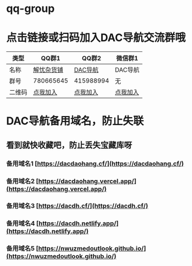 # qq-group
# 点击链接或扫码加入DAC导航交流群哦

| 类型 | QQ群1 | QQ群2 | 微信群1 |
|---|----|----|----|
| 名称 | [解忧杂货铺](https://jq.qq.com/?_wv=1027&k=liPvvBbz) | [DAC导航](https://jq.qq.com/?_wv=1027&k=682ZHQTM) | DAC导航 |
| 群号 | 780665645 | 415988994 | 无 |
| 二维码 | [点我加入](http://ys-i.ysepan.com/618551314/616075551/q73296U4566LIkpQROec5/QQ%E7%BE%A41%EF%BC%88%E8%A7%A3%E5%BF%A7%E6%9D%82%E8%B4%A7%E9%93%BA%EF%BC%89.png) | [点我加入](http://ys-i.ysepan.com/618551315/616075552/kpQROet34684T6482MNe4/QQ%E7%BE%A42%EF%BC%88DAC%E5%AF%BC%E8%88%AA%EF%BC%89.png) | [点我加入](http://ys-k.ysepan.com/618551336/616075576/r48563V564IQW3lqRPLj3d/%E5%BE%AE%E4%BF%A1%E7%BE%A4%EF%BC%88DAC%E5%AF%BC%E8%88%AA%EF%BC%89.png)|


# DAC导航备用域名，防止失联

## 看到就快收藏吧，防止丢失宝藏库呀

### 备用域名1    [https://dacdaohang.cf/](https://dacdaohang.cf/)

### 备用域名2    [https://dacdaohang.vercel.app/](https://dacdaohang.vercel.app/)

### 备用域名3    [https://dacdh.cf/](https://dacdh.cf/)

### 备用域名4    [https://dacdh.netlify.app/](https://dacdh.netlify.app/)

### 备用域名5    [https://nwuzmedoutlook.github.io/](https://nwuzmedoutlook.github.io/)
